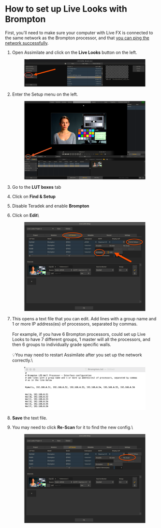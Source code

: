 # How to set up Live Looks with Brompton

First, you'll need to make sure your computer with Live FX is connected to the same network as the Brompton processor, and that [you can ping the network successfully](../general-troubleshooting/networking-tips.md#how-to-ping-a-device-on-the-network).&#x20;

1.  Open Assimilate and click on the **Live Looks** button on the left.&#x20;

    <figure><img src="../.gitbook/assets/image (7) (1) (1) (1) (1) (1).png" alt=""><figcaption></figcaption></figure>
2.  Enter the Setup menu on the left.

    <figure><img src="../.gitbook/assets/image (109).png" alt=""><figcaption></figcaption></figure>
3. Go to the **LUT boxes** tab
4. Click on **Find & Setup**
5. Disable Teradek and enable **Brompton**
6.  Click on **Edit**\


    <figure><img src="../.gitbook/assets/image (110).png" alt=""><figcaption></figcaption></figure>
7.  This opens a text file that you can edit. Add lines with a group name and 1 or more IP address(es) of processors, separated by commas. \
    \
    For example, if you have 6 Brompton processors, could set up Live Looks to have 7 different groups, 1 master will all the processors, and then 6 groups to individually grade specific walls. \
    \
    :bulb:You may need to restart Assimilate after you set up the network correctly.\


    <figure><img src="../.gitbook/assets/image (11) (1) (1) (1) (1).png" alt=""><figcaption></figcaption></figure>
8. **Save** the text file.
9.  You may need to click **Re-Scan** for it to find the new config.\


    <figure><img src="../.gitbook/assets/image (111).png" alt=""><figcaption></figcaption></figure>
